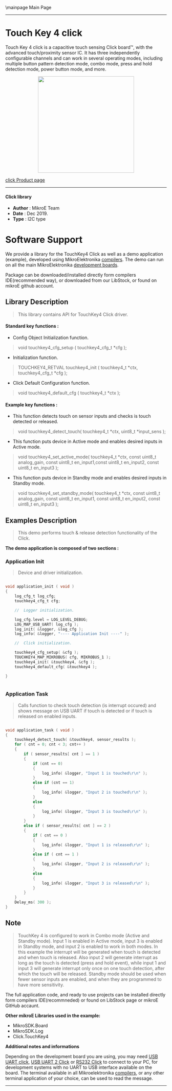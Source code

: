 \mainpage Main Page
 
 

---
# Touch Key 4 click

Touch Key 4 click is a capacitive touch sensing Click board™, with the advanced touch/proximity sensor IC. It has three independently configurable channels and can work in several operating modes, including multiple button pattern detection mode, combo mode, press and hold detection mode, power button mode, and more. 

<p align="center">
  <img src="https://download.mikroe.com/images/click_for_ide/touchkey4_click.png" height=300px>
</p>

[click Product page](<https://www.mikroe.com/touch-key-4-click>)

---


#### Click library 

- **Author**        : MikroE Team
- **Date**          : Dec 2019.
- **Type**          : I2C type


# Software Support

We provide a library for the TouchKey4 Click 
as well as a demo application (example), developed using MikroElektronika 
[compilers](https://shop.mikroe.com/compilers). 
The demo can run on all the main MikroElektronika [development boards](https://shop.mikroe.com/development-boards).

Package can be downloaded/installed directly form compilers IDE(recommended way), or downloaded from our LibStock, or found on mikroE github account. 

## Library Description

> This library contains API for TouchKey4 Click driver.

#### Standard key functions :

- Config Object Initialization function.
> void touchkey4_cfg_setup ( touchkey4_cfg_t *cfg ); 
 
- Initialization function.
> TOUCHKEY4_RETVAL touchkey4_init ( touchkey4_t *ctx, touchkey4_cfg_t *cfg );

- Click Default Configuration function.
> void touchkey4_default_cfg ( touchkey4_t *ctx );


#### Example key functions :

- This function detects touch on sensor inputs and checks is touch detected or released.
> void touchkey4_detect_touch( touchkey4_t *ctx, uint8_t *input_sens );

 
- This function puts device in Active mode and enables desired inputs in Active mode.
> void touchkey4_set_active_mode( touchkey4_t *ctx, const uint8_t analog_gain, const uint8_t en_input1,const uint8_t en_input2, const uint8_t en_input3 );


- This function puts device in Standby mode and enables desired inputs in Standby mode.
> void touchkey4_set_standby_mode( touchkey4_t *ctx, const uint8_t analog_gain, const uint8_t en_input1, const uint8_t en_input2, const uint8_t en_input3 );


## Examples Description

> This demo performs touch & release detection functionality of the Click. 

**The demo application is composed of two sections :**

### Application Init 

> Device and driver initialization.

```c

void application_init ( void )
{
    log_cfg_t log_cfg;
    touchkey4_cfg_t cfg;

    //  Logger initialization.

    log_cfg.level = LOG_LEVEL_DEBUG;
    LOG_MAP_USB_UART( log_cfg );
    log_init( &logger, &log_cfg );
    log_info( &logger, "---- Application Init ----" );

    //  Click initialization.

    touchkey4_cfg_setup( &cfg );
    TOUCHKEY4_MAP_MIKROBUS( cfg, MIKROBUS_1 );
    touchkey4_init( &touchkey4, &cfg );
    touchkey4_default_cfg( &touchkey4 );

}
  
```

### Application Task

> Calls function to check touch detection (is interrupt occured) and shows message on
USB UART if touch is detected or if touch is released on enabled inputs.

```c

void application_task ( void )
{
    touchkey4_detect_touch( &touchkey4, sensor_results );
    for ( cnt = 0; cnt < 3; cnt++ )
    {
        if ( sensor_results[ cnt ] == 1 )
        {
            if (cnt == 0)
            {
                log_info( &logger, "Input 1 is touched\r\n" );
            }
            else if (cnt == 1)
            {
                log_info( &logger, "Input 2 is touched\r\n" );
            }
            else
            {
                log_info( &logger, "Input 3 is touched\r\n" );
            }
        }
		else if ( sensor_results[ cnt ] == 2 )
		{
            if ( cnt == 0 )
            {
                log_info( &logger, "Input 1 is released\r\n" );
            }
            else if ( cnt == 1 )
            {
                log_info( &logger, "Input 2 is released\r\n" );
            }
            else
            {
                log_info( &logger, "Input 3 is released\r\n" );
            }
        }
    }
    Delay_ms( 300 );
} 

```

## Note

> TouchKey 4 is configured to work in Combo mode (Active and Standby mode). Input 1 is
enabled in Active mode, input 3 is enabled in Standby mode, and input 2 is enabled to
work in both modes. In this example the interrupt will be generated when touch is
detected and when touch is released. Also input 2 will generate interrupt as long
as the touch is detected (press and hold event), while input 1 and input 3 will
generate interrupt only once on one touch detection, after which the touch will be 
released. Standby mode should be used when fewer sensor inputs are enabled, and when
they are programmed to have more sensitivity.


The full application code, and ready to use projects can be  installed directly form compilers IDE(recommneded) or found on LibStock page or mikroE GitHub accaunt.

**Other mikroE Libraries used in the example:** 

- MikroSDK.Board
- MikroSDK.Log
- Click.TouchKey4

**Additional notes and informations**

Depending on the development board you are using, you may need 
[USB UART click](https://shop.mikroe.com/usb-uart-click), 
[USB UART 2 Click](https://shop.mikroe.com/usb-uart-2-click) or 
[RS232 Click](https://shop.mikroe.com/rs232-click) to connect to your PC, for 
development systems with no UART to USB interface available on the board. The 
terminal available in all Mikroelektronika 
[compilers](https://shop.mikroe.com/compilers), or any other terminal application 
of your choice, can be used to read the message.



---
